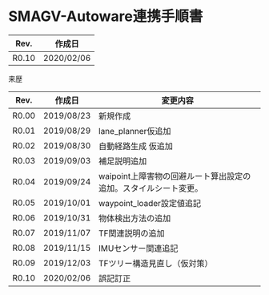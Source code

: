 # SMAGV-Autoware連携手順書

 

| Rev.  | 作成日     |
| ----- | ---------- |
| R0.10 | 2020/02/06 |



来歴

| Rev.  | 作成日     | 変更内容                                                     |
| :---: | ---------- | ------------------------------------------------------------ |
| R0.00 | 2019/08/23 | 新規作成                                                     |
| R0.01 | 2019/08/29 | lane_planner仮追加                                           |
| R0.02 | 2019/08/30 | 自動経路生成 仮追加                                          |
| R0.03 | 2019/09/03 | 補足説明追加                                                 |
| R0.04 | 2019/09/24 | waipoint上障害物の回避ルート算出設定の追加。スタイルシート変更。 |
| R0.05 | 2019/10/01 | waypoint_loader設定値追記                                    |
| R0.06 | 2019/10/31 | 物体検出方法の追加                                           |
| R0.07 | 2019/11/07 | TF関連説明の追加                                             |
| R0.08 | 2019/11/15 | IMUセンサー関連追記                                          |
| R0.09 | 2019/12/03 | TFツリー構造見直し（仮対策）                                 |
| R0.10 | 2020/02/06 | 誤記訂正                                                     |



